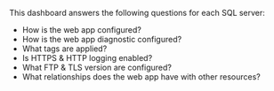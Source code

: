 This dashboard answers the following questions for each SQL server:

- How is the web app configured?
- How is the web app diagnostic configured?
- What tags are applied?
- Is HTTPS & HTTP logging enabled?
- What FTP & TLS version are configured?
- What relationships does the web app have with other resources?